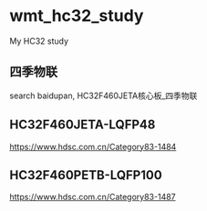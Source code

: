 # wmt_hc32_study
My HC32 study

## 四季物联  
search baidupan, HC32F460JETA核心板_四季物联  

## HC32F460JETA-LQFP48  
https://www.hdsc.com.cn/Category83-1484  

## HC32F460PETB-LQFP100  
https://www.hdsc.com.cn/Category83-1487  

